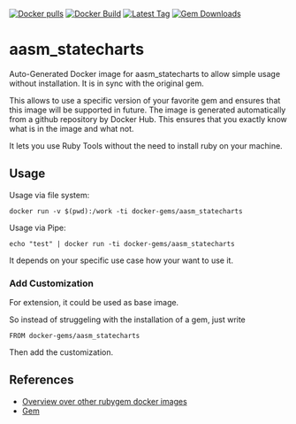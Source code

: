 [![Docker pulls](https://img.shields.io/docker/pulls/rubygem/aasm_statecharts.svg)](https://hub.docker.com/r/rubygem/aasm_statecharts/)
[![Docker Build](https://img.shields.io/docker/automated/rubygem/aasm_statecharts.svg)](https://hub.docker.com/r/rubygem/aasm_statecharts/)
[![Latest Tag](https://img.shields.io/github/tag/docker-rubygem/aasm_statecharts.svg)](https://hub.docker.com/r/rubygem/aasm_statecharts/)
[![Gem Downloads](https://img.shields.io/gem/dt/aasm_statecharts.svg)](https://rubygems.org/gems/aasm_statecharts/)
# aasm_statecharts

Auto-Generated Docker image for aasm_statecharts to allow simple usage without installation.
It is in sync with the original gem.

This allows to use a specific version of your favorite gem and ensures that this image will be supported in future.
The image is generated automatically from a github repository by Docker Hub.
This ensures that you exactly know what is in the image and what not.

It lets you use Ruby Tools without the need to install ruby on your machine.

## Usage

Usage via file system:

`docker run -v $(pwd):/work -ti docker-gems/aasm_statecharts`

Usage via Pipe:

`echo "test" | docker run -ti docker-gems/aasm_statecharts`

It depends on your specific use case how your want to use it.

### Add Customization

For extension, it could be used as base image.

So instead of struggeling with the installation of a gem, just write

`FROM docker-gems/aasm_statecharts`

Then add the customization.

## References

 - [Overview over other rubygem docker images](https://github.com/thinkbot/docker-rubygem)
 - [Gem](https://rubygems.org/gems/aasm_statecharts/)
